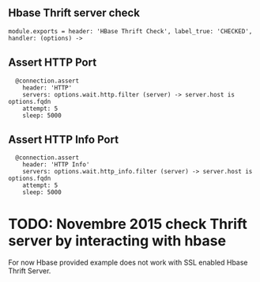 
## Hbase Thrift server check

    module.exports = header: 'HBase Thrift Check', label_true: 'CHECKED', handler: (options) ->

## Assert HTTP Port

      @connection.assert
        header: 'HTTP'
        servers: options.wait.http.filter (server) -> server.host is options.fqdn
        attempt: 5
        sleep: 5000

## Assert HTTP Info Port

      @connection.assert
        header: 'HTTP Info'
        servers: options.wait.http_info.filter (server) -> server.host is options.fqdn
        attempt: 5
        sleep: 5000

# TODO: Novembre 2015 check Thrift  server by interacting with hbase

For now Hbase provided example does not work with SSL enabled Hbase Thrift Server.
